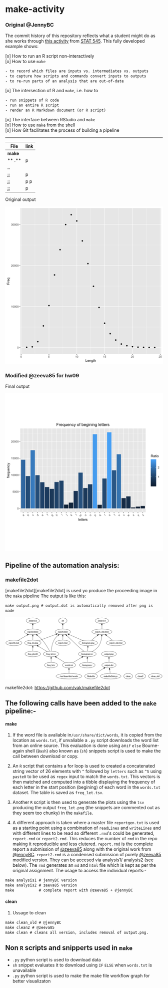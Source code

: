 make-activity
=============
### Original @JennyBC
The commit history of this repository reflects what a student might do as she works through [this activity](http://stat545-ubc.github.io/automation04_make-activity.html) from [STAT 545](http://stat545-ubc.github.io). This fully developed example shows:

  [x] How to run an R script non-interactively  
  [x] How to use `make`  
  
    - to record which files are inputs vs. intermediates vs. outputs
    - to capture how scripts and commands convert inputs to outputs
    - to re-run parts of an analysis that are out-of-date  
  [x] The intersection of R and `make`, i.e. how to  
  
    - run snippets of R code
    - run an entire R script
    - render an R Markdown document (or R script)
  
  [x] The interface between RStudio and `make`  
  [x] How to use `make` from the shell  
  [x] How Git facilitates the process of building a pipeline
  
  ----------------------------------------------------
File                       | link | 
----------------------------|-----|
**make**            |  |
** .**     |   p|
**..**        | |
**;;**      |  p|
**;;** |  p p  |
**;;**          | p |



Original output

![*Fig. 1* A histogram of English word lengths](histogram.png)


### Modified @zeeva85 for hw09

Final output

![*Fig. 1* A histogram of letter usage in the begining of the each word](freq_let.png) 


## Pipeline of the automation analysis:
### makefile2dot
[makefile2dot][makefile2dot] is used yo produce the proceeding image in the `make` pipeline
The output is like this:

```
make output.png # output.dot is automatically removed after png is made
```

![](output.png)

makefile2dot: https://github.com/vak/makefile2dot


## The following calls have been added to the `make` pipeline:-

#### make

1. If the word file is avaliable in`/usr/share/dict/words`, it is copied from the location as `words.txt`, if unvaliable a `.py` script downloads the word list from an online source. This evaluation is done using an`if` `else` Bourne-again shell (`Bash`) also known as (`sh`) snippets script is used to make the call between download or copy.

2. An `R` script that contains a for loop is used to created a concatenated string vector of 26 elements with `^` followed by `letters` such as `^S` using `paste0` to be used as `regex` input to match the `words.txt`. This vectors is then matched and computed into a tibble displaying the frequency of each letter in the start position (begining) of each word in the `words.txt` dataset. The table is saved as `freq_let.tsv`.

3. Another `R` script is then used to generate the plots using the `tsv` producing the output `freq_let.png` (the snippets are commented out as they seem too chunky) in the `makefile`.

4. A different approach is taken where a master file `reportgen.txt` is used as a starting point using a combination of `readLines` and `writeLines` and with different lines to be read so different `.rmd`'s could be generated, `report.rmd` or `report2.rmd`. This reduces the number of `rmd` in the repo making it reproducible and less clutered. `report.rmd` is the complete report a submission of [@zeeva85][@zeeva85] along with the original work from [@jennyBC][@jennyBC]. `report2.rmd` is a condensed submission of purely [@zeeva85][@zeeva85] modified version. They can be accesed via analysis1/ analysis2 (see below). The `rmd` generates an `md` and `html` file which is kept as per the original assignment. The usage to access the individual reports:-

```
make analysis1 # jennyBC version 
make analysis2 # zeeva85 version
make           # complete report with @zeeva85 + @jennyBC 

```

[@jennyBC]: https://github.com/STAT545-UBC/make-activity
[@zeeva85]: https://github.com/STAT545-UBC-students/hw09-zeeva85

#### clean

1. Ussage to clean 

```
make clean_old # @jennyBC
make clean2 # @zeeva85
make clean # cleans all version, includes removal of output.png.

```

## Non `R` scripts and snipperts used in `make`
- `.py` python script is used to download data
-  `sh` snippet evaluates it to download using `IF` `ELSE` when `words.txt` is unavailable
- `.py` python script is used to make the make file workflow graph for better visualizaton
